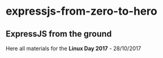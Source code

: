 # expressjs-from-zero-to-hero

## ExpressJS from the ground


Here all materials for the **Linux Day 2017** - 28/10/2017
